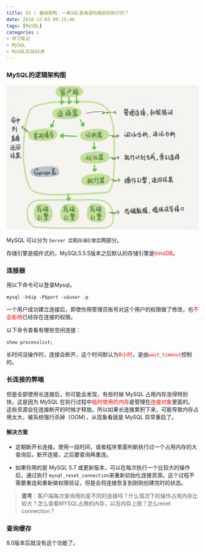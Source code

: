 ```yaml
---
title: 01 | 基础架构：一条SQL查询语句是如何执行的？
date: 2018-12-03 00:15:46
tags: [MySQL]
categories :
- 学习笔记
- MySQL
- MySQL实战45讲
---
```




### MySQL的逻辑架构图

![](MySQL实战45讲_01_基础架构：一条SQL查询语句是如何执行的？\MySQL的逻辑架构图.png)

MySQL 可以分为 `Server 层`和`存储引擎层`两部分。

存储引擎是插件式的，MySQL5.5.5版本之后默认的存储引擎是<font color = "red">InnoDB</font>。



### 连接器

用以下命令可以登录Mysql。

```mysql
mysql -h$ip -P$port -u$user -p
```

一个用户成功建立连接后，即使你用管理员账号对这个用户的权限做了修改，也<font color = "red">不会影响</font>已经存在连接的权限。

以下命令查看有哪些空闲连接：

```mysql
show processlist;
```

长时间没操作时，连接会断开，这个时间默认为<font color ="red">8小时</font>，是由<font color = "red">`wait_timeout`</font>控制的。

### 长连接的弊端

但是全部使用长连接后，你可能会发现，有些时候 MySQL 占用内存涨得特别快，这是因为 MySQL 在执行过程中<font color ="red">临时使用的内存</font>是管理在<font color="red">连接对象</font>里面的。这些资源会在连接断开的时候才释放。所以如果长连接累积下来，可能导致内存占用太大，被系统强行杀掉（OOM），从现象看就是 MySQL 异常重启了。

#### 解决方案

- 定期断开长连接。使用一段时间，或者程序里面判断执行过一个占用内存的大查询后，断开连接，之后要查询再重连。


- 如果你用的是 MySQL 5.7 或更新版本，可以在每次执行一个比较大的操作后，通过执行 `mysql_reset_connection`来重新初始化连接资源。这个过程不需要重连和重新做权限验证，但是会将连接恢复到刚刚创建完时的状态。

>
> **思考**：客户端每次查询用的是不同的连接吗？什么情况下的操作占用内存比较大？怎么查看MYSQL占用的内存，以及内存上限？怎么reset connection？
>

### 查询缓存

8.0版本后就没有这个功能了。



